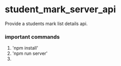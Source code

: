 # student_mark_server_api

Provide a students mark list details api.

### important commands

1. 'npm install'
2. 'npm run server'
3.